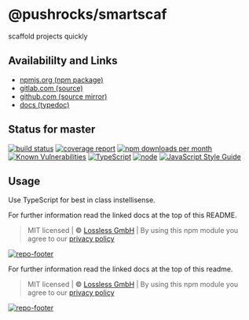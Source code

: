 # @pushrocks/smartscaf
scaffold projects quickly

## Availabililty and Links
* [npmjs.org (npm package)](https://www.npmjs.com/package/@pushrocks/smartscaf)
* [gitlab.com (source)](https://gitlab.com/pushrocks/smartscaf)
* [github.com (source mirror)](https://github.com/pushrocks/smartscaf)
* [docs (typedoc)](https://pushrocks.gitlab.io/smartscaf/)

## Status for master
[![build status](https://gitlab.com/pushrocks/smartscaf/badges/master/build.svg)](https://gitlab.com/pushrocks/smartscaf/commits/master)
[![coverage report](https://gitlab.com/pushrocks/smartscaf/badges/master/coverage.svg)](https://gitlab.com/pushrocks/smartscaf/commits/master)
[![npm downloads per month](https://img.shields.io/npm/dm/@pushrocks/smartscaf.svg)](https://www.npmjs.com/package/@pushrocks/smartscaf)
[![Known Vulnerabilities](https://snyk.io/test/npm/@pushrocks/smartscaf/badge.svg)](https://snyk.io/test/npm/@pushrocks/smartscaf)
[![TypeScript](https://img.shields.io/badge/TypeScript->=%203.x-blue.svg)](https://nodejs.org/dist/latest-v10.x/docs/api/)
[![node](https://img.shields.io/badge/node->=%2010.x.x-blue.svg)](https://nodejs.org/dist/latest-v10.x/docs/api/)
[![JavaScript Style Guide](https://img.shields.io/badge/code%20style-standard-brightgreen.svg)](http://standardjs.com/)

## Usage

Use TypeScript for best in class instellisense.

For further information read the linked docs at the top of this README.

> MIT licensed | **&copy;** [Lossless GmbH](https://lossless.gmbh)
> | By using this npm module you agree to our [privacy policy](https://lossless.gmbH/privacy.html)

[![repo-footer](https://pushrocks.gitlab.io/assets/repo-footer.svg)](https://)

For further information read the linked docs at the top of this readme.

> MIT licensed | **&copy;** [Lossless GmbH](https://lossless.gmbh)
| By using this npm module you agree to our [privacy policy](https://lossless.gmbH/privacy.html)

[![repo-footer](https://pushrocks.gitlab.io/assets/repo-footer.svg)](https://maintainedby.lossless.com)
